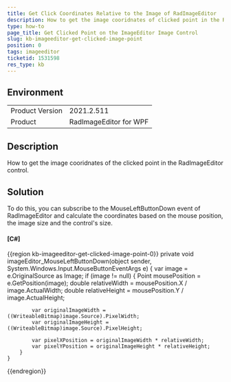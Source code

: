 ```yaml
---
title: Get Click Coordinates Relative to the Image of RadImageEditor
description: How to get the image cooridnates of clicked point in the RadImageEditor control.
type: how-to
page_title: Get Clicked Point on the ImageEditor Image Control
slug: kb-imageeditor-get-clicked-image-point
position: 0
tags: imageeditor
ticketid: 1531598
res_type: kb
---
```


## Environment

<table>
	<tbody>
		<tr>
			<td>Product Version</td>
			<td>2021.2.511</td>
		</tr>
		<tr>
			<td>Product</td>
			<td>RadImageEditor for WPF</td>
		</tr>
	</tbody>
</table>

## Description

How to get the image cooridnates of the clicked point in the RadImageEditor control.

## Solution

To do this, you can subscribe to the MouseLeftButtonDown event of RadImageEditor and calculate the coordinates based on the mouse position, the image size and the control's size.

#### __[C#]__
{{region kb-imageeditor-get-clicked-image-point-0}}
	private void imageEditor_MouseLeftButtonDown(object sender, System.Windows.Input.MouseButtonEventArgs e)
	{
		var image = e.OriginalSource as Image;
		if (image != null)
		{
			Point mousePosition = e.GetPosition(image);
			double relativeWidth = mousePosition.X / image.ActualWidth;
			double relativeHeight = mousePosition.Y / image.ActualHeight;
			
			var originalImageWidth = ((WriteableBitmap)image.Source).PixelWidth;
			var originalImageHeight = ((WriteableBitmap)image.Source).PixelHeight;

			var pixelXPosition = originalImageWidth * relativeWidth;
			var pixelYPosition = originalImageHeight * relativeHeight;
		}
	}
{{endregion}}

